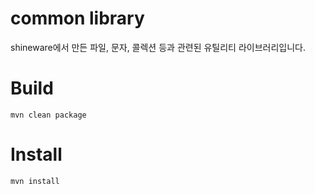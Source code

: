 common library
==============
shineware에서 만든 파일, 문자, 콜렉션 등과 관련된 유틸리티 라이브러리입니다.


# Build
    mvn clean package
    
# Install
    mvn install